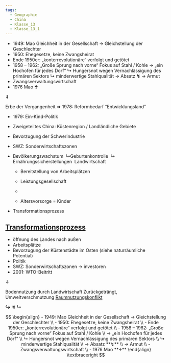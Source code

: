 ```yaml
---
tags:
  - Geographie
  - China
  - Klasse_13
  - Klasse_13_1
---
```

- 1949: Mao Gleichheit in der Gesellschaft → Gleichstellung der Geschlechter
- 1950: Ehegesetze, keine Zwangsheirat
- Ende 1950er: „konterrevolutionäre“ verfolgt und getötet
- 1958 – 1962: „Große Sprung nach vorne“ Fokus auf Stahl / Kohle
	→ „ein Hochofen für jedes Dorf“
		↳ Hungersnot wegen Vernachlässigung des primären Sektors
		↳ minderwertige Stahlqualität
	→ Absatz **↯**
	→ Armut
- Zwangsverwaltungswirtschaft
- 1976 Mao **♰**

**⇓**

Erbe der Vergangenheit
⇒ 1978: Reformbedarf “Entwicklungsland”
- 1979: Ein-Kind-Politik
- Zweigeteiltes China: Küstenregion / Landländliche Gebiete
- Bevorzugung der Schwerindustrie
- SWZ: Sonderwirtschaftszonen

- Bevölkerungswachstum 
    ↳Geburtenkontrolle 
    ↳ Ernährungssicherstellungen 
    Landwirtschaft 
      
    - Bereitstellung von Arbeitsplätzen 
        
    - Leistungsgesellschaft 
        
    - 
    - Altersvorsorge = Kinder 
        
- Transformationsprozess




## <u>Transformationsprozess</u>
- öffnung des Landes nach außen
- Arbeitsplätze
- Bevorzugung der Küstenstädte im Osten (siehe naturräumliche Potential)
- Politik
- SWZ: Sonderwirtschaftszonen → investoren
- 2001: WTO-Beitritt

↓

Bodennutzung durch Landwirtschaft Zurückgeträngt, Umweltverschmutzung
<u>Raumnutzungskonflikt</u>


















**↪**
**↯**
**↳**






$$
	\begin{align}
	- 1949: Mao Gleichheit in der Gesellschaft → Gleichstellung der Geschlechter \\
	- 1950: Ehegesetze, keine Zwangsheirat \\
	- Ende 1950er: „konterrevolutionäre“ verfolgt und getötet \\
	- 1958 – 1962: „Große Sprung nach vorne“ Fokus auf Stahl / Kohle \\
		→ „ein Hochofen für jedes Dorf“ \\
			↳ Hungersnot wegen Vernachlässigung des primären Sektors \\
			↳ minderwertige Stahlqualität \\
		→ Absatz **↯** \\
		→ Armut \\
	- Zwangsverwaltungswirtschaft \\
	- 1976 Mao **♰**
	\end{align}
	\textbraceright
$$